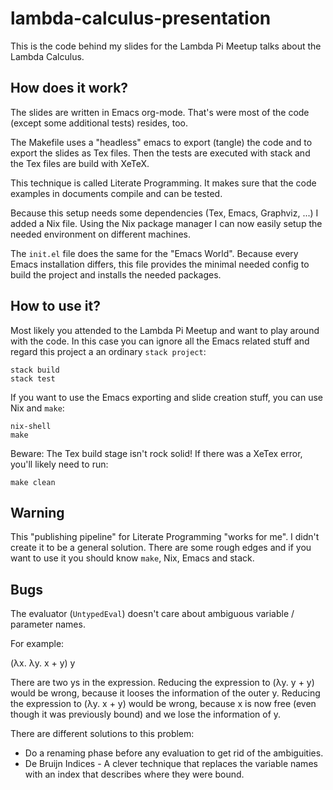 # lambda-calculus-presentation

This is the code behind my slides for the Lambda Pi Meetup talks about the Lambda Calculus.

## How does it work?
The slides are written in Emacs org-mode. That's were most of the code (except some additional tests) resides, too.

The Makefile uses a "headless" emacs to export (tangle) the code and to export the slides as Tex files. Then the tests are executed with stack and the Tex files are build with XeTeX.

This technique is called Literate Programming. It makes sure that the code examples in documents compile and can be tested.

Because this setup needs some dependencies (Tex, Emacs, Graphviz, ...) I added a Nix file. Using the Nix package manager I can now easily setup the needed environment on different machines.

The `init.el` file does the same for the "Emacs World". Because every Emacs installation differs, this file provides the minimal needed config to build the project and installs the needed packages.

## How to use it?

Most likely you attended to the Lambda Pi Meetup and want to play around with the code. In this case you can ignore all the Emacs related stuff and regard this project a an ordinary `stack project`:

```
stack build
stack test
```

If you want to use the Emacs exporting and slide creation stuff, you can use Nix and `make`:
```
nix-shell
make
```

Beware: The Tex build stage isn't rock solid! If there was a XeTex error, you'll likely need to run:
```
make clean
```

## Warning
This "publishing pipeline" for Literate Programming "works for me". I didn't create it to be a general solution. There are some rough edges and if you want to use it you should know `make`, Nix, Emacs and stack.

## Bugs

The evaluator (`UntypedEval`) doesn't care about ambiguous variable / parameter names.

For example:

(λx. λy. x + y) y

There are two ys in the expression. Reducing the expression to  (λy. y + y) would be wrong, because it looses the information of the outer y. Reducing the expression to (λy. x + y) would be wrong, because x is now free (even though it was previously bound) and we lose the information of y.

There are different solutions to this problem:
- Do a renaming phase before any evaluation to get rid of the ambiguities.
- De Bruijn Indices - A clever technique that replaces the variable names with an index that describes where they were bound.
